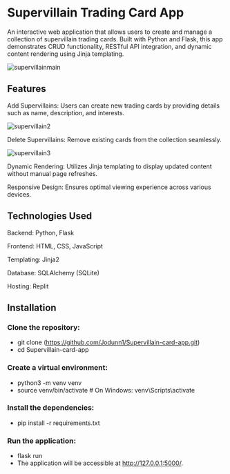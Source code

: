 # Supervillain Trading Card App
An interactive web application that allows users to create and manage a collection of supervillain trading cards. Built with Python and Flask, this app demonstrates CRUD functionality, RESTful API integration, and dynamic content rendering using Jinja templating.

![supervillainmain](https://github.com/user-attachments/assets/970a6e9f-d123-4bcf-bdd9-bc96c9c0ed2b)

## Features
Add Supervillains: Users can create new trading cards by providing details such as name, description, and interests.

![supervillain2](https://github.com/user-attachments/assets/3fa48533-f491-4d41-8f34-abb9992a7269)

Delete Supervillains: Remove existing cards from the collection seamlessly.

![supervillain3](https://github.com/user-attachments/assets/871a535c-1433-4866-bee3-af191d94fb0b)

Dynamic Rendering: Utilizes Jinja templating to display updated content without manual page refreshes.

Responsive Design: Ensures optimal viewing experience across various devices.

## Technologies Used
Backend: Python, Flask

Frontend: HTML, CSS, JavaScript

Templating: Jinja2

Database: SQLAlchemy (SQLite)

Hosting: Replit

## Installation
### Clone the repository:

- git clone (https://github.com/Jodunn1/Supervillain-card-app.git)
- cd Supervillain-card-app
  
### Create a virtual environment:

- python3 -m venv venv
- source venv/bin/activate  # On Windows: venv\Scripts\activate

### Install the dependencies:

- pip install -r requirements.txt
  
### Run the application:

- flask run
- The application will be accessible at http://127.0.0.1:5000/.
